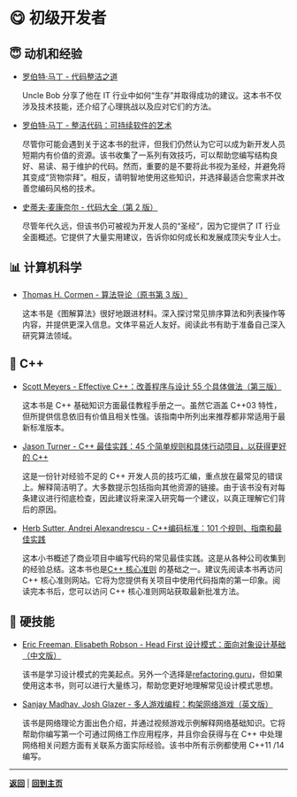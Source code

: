 # :yum: 初级开发者

## :innocent: 动机和经验

- [罗伯特·马丁 - 代码整洁之道](https://book.douban.com/subject/4199741/)

    Uncle Bob 分享了他在 IT 行业中如何“生存”并取得成功的建议。这本书不仅涉及技术技能，还介绍了心理挑战以及应对它们的方法。

- [罗伯特·马丁 - 整洁代码：可持续软件的艺术](https://book.douban.com/subject/3032825/)

    尽管你可能会遇到关于这本书的批评，但我们仍然认为它可以成为新开发人员短期内有价值的资源。该书收集了一系列有效技巧，可以帮助您编写结构良好、易读、易于维护的代码。然而，重要的是不要将此书视为圣经，并避免将其变成“货物崇拜”。相反，请明智地使用这些知识，并选择最适合您需求并改善您编码风格的技术。

- [史蒂夫·麦康奈尔 - 代码大全（第 2 版）](https://book.douban.com/subject/1477390/)

    尽管年代久远，但该书仍可被视为开发人员的“圣经”，因为它提供了 IT 行业全面概述。它提供了大量实用建议，告诉你如何成长和发展成顶尖专业人士。

## :bar_chart: 计算机科学

- [Thomas H. Cormen - 算法导论（原书第 3 版）](https://book.douban.com/subject/20432061/)

    这本书是《图解算法》很好地跟进材料。深入探讨常见排序算法和列表操作等内容，并提供更深入信息。文体平易近人友好。阅读此书有助于准备自己深入研究算法领域。

## :pencil: C++

- [Scott Meyers - Effective C++：改善程序与设计 55 个具体做法（第三版）](https://book.douban.com/subject/25953851/)

    这本书是 C++ 基础知识方面最佳教程手册之一。虽然它涵盖 C++03 特性，但所提供信息依旧有价值且相关性强。该指南中所列出来推荐都非常适用于最新标准版本。

- [Jason Turner - C++ 最佳实践：45 个简单规则和具体行动项目，以获得更好的 C++](https://www.amazon.com/Best-Practices-Simple-Specific-Action/dp/B08SJSZKJ5)

    这是一份针对经验不足的 C++ 开发人员的技巧汇编，重点放在最常见的错误上。解释简洁明了。大多数提示包括指向其他资源的链接。由于该书没有对每条建议进行彻底检查，因此建议将来深入研究每一个建议，以真正理解它们背后的原因。

- [Herb Sutter, Andrei Alexandrescu - C++编码标准：101 个规则、指南和最佳实践](https://www.amazon.com/Coding-Standards-Rules-Guidelines-Practices/dp/0321113586)

    这本小书概述了商业项目中编写代码的常见最佳实践。这是从各种公司收集到的经验总结。这本书也是[C++ 核心准则](https://isocpp.github.io/CppCoreGuidelines/CppCoreGuidelines) 的基础之一。建议先阅读本书再访问 C++ 核心准则网站。它将为您提供有关项目中使用代码指南的第一印象。阅读完本书后，您可以访问 C++ 核心准则网站获取最新批准方法。

## :electric_plug: 硬技能

- [Eric Freeman, Elisabeth Robson - Head First 设计模式：面向对象设计基础（中文版）](https://book.douban.com/subject/2243615/)

    该书是学习设计模式的完美起点。另外一个选择是[refactoring.guru](https://refactoring.guru/design-patterns)，但如果使用这本书，则可以进行大量练习，帮助您更好地理解常见设计模式思想。

- [Sanjay Madhav, Josh Glazer - 多人游戏编程：构架网络游戏（英文版）](https://www.amazon.com/Multiplayer-Game-Programming-Architecting-Networked/dp/0134034309)

    该书是网络理论方面出色介绍，并通过视频游戏示例解释网络基础知识。它将帮助你编写第一个可通过网络工作应用程序，并且你会获得与在 C++ 中处理网络相关问题方面有关联系方面实际经验。该书中所有示例都使用 C++11 /14 编写。

---

[**返回**](Overview.md) | [**回到主页**](../../README.md)